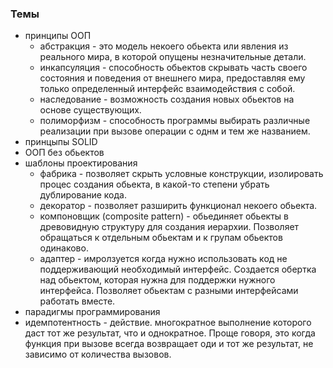 ### Темы

* принципы ООП
  - абстракция - это модель некоего обьекта или явления из реального мира, в которой опущены незначительные детали.
  - инкапсуляция - способность обьектов скрывать часть своего состояния и поведения от внешнего мира, предоставляя ему только определенный интерфейс взаимодействия с собой.
  - наследование - возможность создания новых обьектов на основе существующих.
  - полиморфизм - способность программы выбирать различные реализации при вызове операции с однм и тем же названием. 
* принцыпы SOLID
* ООП без обьектов
* шаблоны проектирования 
  - фабрика - позволяет скрыть условные конструкции, изолировать процес создания обьекта, в какой-то степени убрать дублирование кода.
  - декоратор - позволяет разширить функционал некоего обьекта.
  - компоновщик (composite pattern) - обьединяет обьекты в древовидную структуру для создания иерархии. Позволяет обращаться к отдельным обьектам и к групам обьектов одинаково. 
  - адаптер - имролзуется когда нужно использовать код не поддерживающий необходимый интерфейс. Создается обертка над обьектом, которая нужна для поддержки нужного интерфейса. Позволяет обьектам с разными интерфейсами работать вместе.
* парадигмы программирования
* идемпотентность - действие. многократное выполнение которого даст тот же результат, что и однократное. Проще говоря, это когда функция при вызове всегда возвращает оди и тот же результат, не зависимо от количества вызовов.
  
